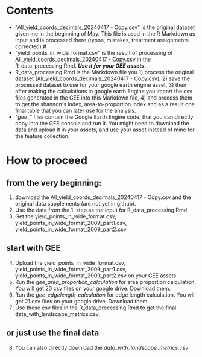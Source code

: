 # Contents

* "All_yield_coords_decimals_20240417 - Copy.csv" is the original dataset given me in the beginning of May. This file is used in the R Markdown as input and is processed there (typos, mistakes, treatment assignments corrected).#
* "yield_points_in_wide_format.csv" is the result of processing of All_yield_coords_decimals_20240417 - Copy.csv in the R_data_processing.Rmd. ***Use it for your GEE assets.***
* R_data_processing.Rmd is the Markdown file you 1) process the original dataset (All_yield_coords_decimals_20240417 - Copy.csv), 2) save the processed dataset to use for your google earth engine asset, 3) then after making the calculations in google earth Engine you import the csv files generated in the GEE into this Markdown file, 4) and process them to get the shannon's index, area-to-proportion index and as a result one final table that you can later use for the analysis.
* *"gee_"* files contain the Google Earth Engine code, that you can directly copy into the GEE console and run it. You might need to download the data and upload it in your assets, and use your asset instead of mine for the feature collection.

# How to proceed 
## from the very beginning: 
1. download the All_yield_coords_decimals_20240417 - Copy.csv and the original data supplements (are not yet in github).
2. Use the data from the 1. step as the input for R_data_processing.Rmd
3. Get the yield_points_in_wide_format.csv, yield_points_in_wide_format_2009_part1.csv, yield_points_in_wide_format_2009_part2.csv
## start with GEE
4. Upload the yield_points_in_wide_format.csv, yield_points_in_wide_format_2009_part1.csv, yield_points_in_wide_format_2009_part2.csv on your GEE assets.
5. Run the *gee_area_proportion_calculation* for area proportion calculation. You will get 20 csv files on your google drive. Download them.
6. Run the *gee_edgelength_calculation* for edge length calculation. You will get 21 csv files on your google drive. Download them.
7. Use these csv files in the R_data_processing.Rmd to get the final data_with_landscape_metrics.csv.
## or just use the final data
8. You can also directly download the *data_with_landscape_metrics.csv*
